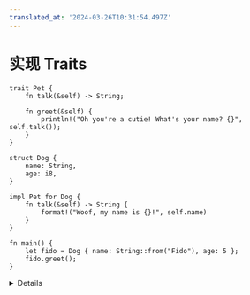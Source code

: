 ```yaml
---
translated_at: '2024-03-26T10:31:54.497Z'
---
```


# 实现 Traits

```rust,editable
trait Pet {
    fn talk(&self) -> String;

    fn greet(&self) {
        println!("Oh you're a cutie! What's your name? {}", self.talk());
    }
}

struct Dog {
    name: String,
    age: i8,
}

impl Pet for Dog {
    fn talk(&self) -> String {
        format!("Woof, my name is {}!", self.name)
    }
}

fn main() {
    let fido = Dog { name: String::from("Fido"), age: 5 };
    fido.greet();
}
```

<details>

- 要为 `Type` 实现 `Trait`，你需要使用一个 `impl Trait for Type { .. }` 块。

- 与 Go 接口不同，仅拥有匹配的方法是不够的：一个具有 `talk()` 方法的 `Cat` 类型不会自动满足 `Pet`，除非它在一个 `impl Pet` 块中。

- Traits 可能提供一些方法的默认实现。默认实现可以依赖于 trait 的所有方法。在这个例子中，`greet` 被提供，并依赖于 `talk`。

</details>
